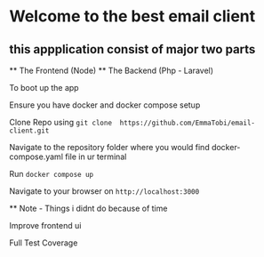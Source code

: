 # Welcome to the best email client

## this appplication consist of major two parts 

** The Frontend (Node)
** The Backend (Php - Laravel)

To boot up the app

Ensure you have docker and docker compose setup

Clone Repo using `git clone  https://github.com/EmmaTobi/email-client.git`

Navigate to the repository folder where you would find docker-compose.yaml file in ur terminal

Run `docker compose up`

Navigate to your browser on `http://localhost:3000`

** Note - Things i didnt do because of time

Improve frontend ui

Full Test Coverage